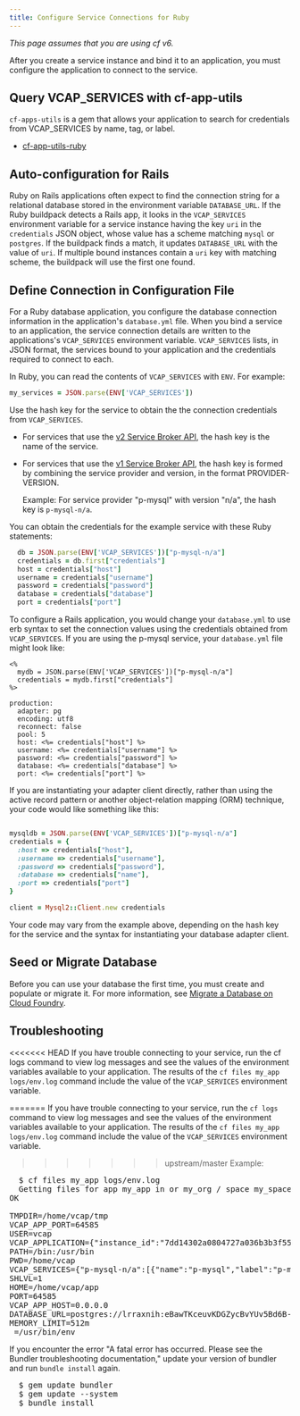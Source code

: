 ```yaml
---
title: Configure Service Connections for Ruby
---
```


_This page assumes that you are using cf v6._

After you create a service instance and bind it to an application, you must
configure the application to connect to the service.

## <a id='cf-app-utils'></a>Query VCAP_SERVICES with cf-app-utils ##

`cf-apps-utils` is a gem that allows your application to search for credentials
from VCAP_SERVICES by name, tag, or label.

* [cf-app-utils-ruby](https://github.com/cloudfoundry/cf-app-utils-ruby)

## <a id='auto-config'></a>Auto-configuration for Rails ##

Ruby on Rails applications often expect to find the connection string for a
relational database stored in the environment variable `DATABASE_URL`.
If the Ruby buildpack detects a Rails app, it looks in the `VCAP_SERVICES`
environment variable for a service instance having the key `uri` in the
`credentials` JSON object, whose value has a scheme matching `mysql` or
`postgres`.
If the buildpack finds a match, it updates `DATABASE_URL` with the value of
`uri`.
If multiple bound instances contain a `uri` key with matching scheme, the
buildpack will use the first one found.

## <a id='config-file'></a>Define Connection in Configuration File ##

For a Ruby database application, you configure the database connection
information in the application's `database.yml` file.
When you bind a service to an application, the service connection details are
written to the applications's `VCAP_SERVICES` environment variable.
`VCAP_SERVICES` lists, in JSON format, the services bound to your application
and the credentials required to connect to each.

In Ruby, you can read the contents of `VCAP_SERVICES` with `ENV`. For example:

~~~ruby
my_services = JSON.parse(ENV['VCAP_SERVICES'])
~~~

Use the hash key for the service to obtain the the connection credentials
from `VCAP_SERVICES`.

- For services that use the [v2 Service Broker API](../../services/api.html), the hash key is the name of the service.

- For services that use the [v1 Service Broker API](../../services/api-v1.html), the hash key is formed by combining
the service provider and version, in the format PROVIDER-VERSION.

  Example: For service provider "p-mysql" with version "n/a", the hash key is
`p-mysql-n/a`.

You can obtain the credentials for the example service with these Ruby statements:

~~~ruby
  db = JSON.parse(ENV['VCAP_SERVICES'])["p-mysql-n/a"]
  credentials = db.first["credentials"]
  host = credentials["host"]
  username = credentials["username"]
  password = credentials["password"]
  database = credentials["database"]
  port = credentials["port"]
~~~

To configure a Rails application, you would change your `database.yml` to use
erb syntax to set the connection values using the credentials obtained from
`VCAP_SERVICES`.
If you are using the p-mysql service, your `database.yml` file might look like:

~~~
<%
  mydb = JSON.parse(ENV['VCAP_SERVICES'])["p-mysql-n/a"]
  credentials = mydb.first["credentials"]
%>

production:
  adapter: pg
  encoding: utf8
  reconnect: false
  pool: 5
  host: <%= credentials["host"] %>
  username: <%= credentials["username"] %>
  password: <%= credentials["password"] %>
  database: <%= credentials["database"] %>
  port: <%= credentials["port"] %>

~~~

If you are instantiating your adapter client directly, rather than using the
active record pattern or another object-relation mapping (ORM) technique, your
code would like something like this:

~~~ruby

mysqldb = JSON.parse(ENV['VCAP_SERVICES'])["p-mysql-n/a"]
credentials = {
  :host => credentials["host"],
  :username => credentials["username"],
  :password => credentials["password"],
  :database => credentials["name"],
  :port => credentials["port"]
}

client = Mysql2::Client.new credentials

~~~

Your code may vary from the example above, depending on the hash key for the
service and the syntax for instantiating your database adapter client.

## <a id='migrate'></a>Seed or Migrate Database ##

Before you can use your database the first time, you must create and populate
or migrate it.
For more information, see [Migrate a Database on Cloud Foundry](./migrate-db.html).

## <a id='troubleshooting'></a>Troubleshooting ##

<<<<<<< HEAD
If you have trouble connecting to your service, run the cf logs command to view log messages and see the values of the environment variables available to your application. The results of the `cf files my_app logs/env.log` command include the value of the `VCAP_SERVICES` environment variable.

=======
If you have trouble connecting to your service, run the `cf logs` command to view log messages and see the values of the environment variables available to your application.
The results of the `cf files my_app logs/env.log` command include the value of
the `VCAP_SERVICES` environment variable.
>>>>>>> upstream/master
Example:

<pre class="terminal">
  $ cf files my_app logs/env.log
  Getting files for app my_app in or my_org / space my_space as a.user@example.com...
OK

TMPDIR=/home/vcap/tmp
VCAP_APP_PORT=64585
USER=vcap
VCAP_APPLICATION={"instance_id":"7dd14302a0804727a036b3b3f55300dc","instance_index":0,"host":"0.0.0.0","port":64585,"started_at":"2014-01-31 21:53:34 +0000","started_at_timestamp":1391205214,"start":"2014-01-31 21:53:34 +0000","state_timestamp":1391205214,"limits":{"mem":512,"disk":1024,"fds":16384},"application_version":"c1901bd3-ad2a-40f5-a8fd-204a901d038e","application_name":"my_app","application_uris":["my_app.example.com"],"version":"c1901bd3-ad2a-40f5-a8fd-204a901d038e","name":"my_app","uris":["my_app.example.com"],"users":null}
PATH=/bin:/usr/bin
PWD=/home/vcap
VCAP_SERVICES={"p-mysql-n/a":[{"name":"p-mysql","label":"p-mysql-n/a","tags":["postgres","postgresql","relational"],"plan":"small_plan","credentials":{"uri":"postgres://lrraxnih:eBawTKceuvKDGZycBvYUv5Bd6B-X1m4a9t@sample.p-mysqlprovider.com:5432/lraaxnih"}}]}
SHLVL=1
HOME=/home/vcap/app
PORT=64585
VCAP_APP_HOST=0.0.0.0
DATABASE_URL=postgres://lrraxnih:eBawTKceuvKDGZycBvYUv5Bd6B-X1m4a9t@sample.p-mysqlprovider.com:5432/lraaxnih
MEMORY_LIMIT=512m
_=/usr/bin/env
</pre>

If you encounter the error "A fatal error has occurred. Please see the Bundler
troubleshooting documentation," update your version of bundler and run `bundle
install` again.


<pre class="terminal">
  $ gem update bundler
  $ gem update --system
  $ bundle install
</pre>
